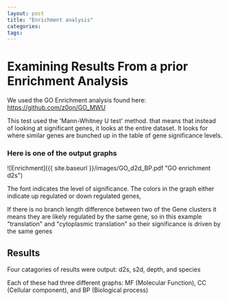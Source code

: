 ```yaml
---
layout: post
title: "Enrichment analysis"
categories: 
tags: 
---
```



# Examining Results From a prior Enrichment Analysis

We used the GO Enrichment analysis found here:
https://github.com/z0on/GO_MWU

This test used the 'Mann-Whitney U test' method. that means that instead of looking at significant genes, it looks at the entire dataset. It looks for where similar genes are bunched up in the table of gene significance levels.

### Here is one of the output graphs


![Enrichment]({{ site.baseurl }}/images/GO_d2d_BP.pdf "GO enrichment d2s")

The font indicates the level of significance. The colors in the graph either indicate up regulated or down regulated genes, 

If there is no branch length difference between two of the Gene clusters it means they are likely regulated by the same gene, so in this example "translation" and "cytoplasmic translation" so their significance is driven by the same genes


## Results

Four catagories of results were output: d2s, s2d, depth, and species

Each of these had three different graphs: MF (Molecular Function), CC (Cellular component), and BP (Biological process)